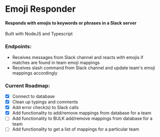 # Emoji Responder

#### Responds with emojis to keywords or phrases in a Slack server
Built with NodeJS and Typescript

### Endpoints:
- Receives messages from Slack channel and reacts with emojis if matches are found in team emoji mappings
- Receives slash command from Slack channel and update team's emoji mappings accordingly

### Current Roadmap:
- [x] Connect to database
- [x] Clean up typings and comments
- [x] Add error check(s) to Slack calls
- [x] Add functionality to add/remove mappings from database for a team
- [ ] Add functionality to BULK add/remove mappings from database for a team
- [ ] Add functionality to get a list of mappings for a particular team
